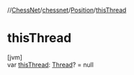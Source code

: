 //[ChessNet](../../../index.md)/[chessnet](../index.md)/[Position](index.md)/[thisThread](this-thread.md)

# thisThread

[jvm]\
var [thisThread](this-thread.md): [Thread](https://docs.oracle.com/javase/8/docs/api/java/lang/Thread.html)? = null

